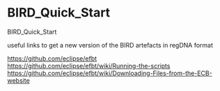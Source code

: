 # BIRD_Quick_Start
BIRD_Quick_Start

useful links to get a new version of the BIRD artefacts in regDNA format

https://github.com/eclipse/efbt
https://github.com/eclipse/efbt/wiki/Running-the-scripts
https://github.com/eclipse/efbt/wiki/Downloading-Files-from-the-ECB-website
